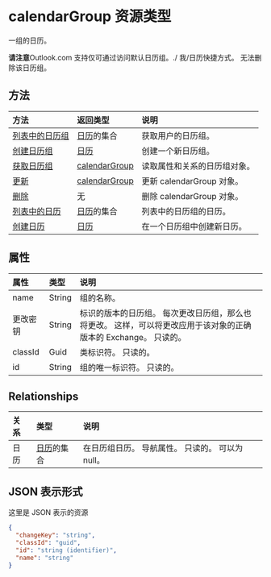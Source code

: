 # <a name="calendargroup-resource-type"></a>calendarGroup 资源类型

一组的日历。

**请注意**Outlook.com 支持仅可通过访问默认日历组。./ 我/日历快捷方式。 无法删除该日历组。

## <a name="methods"></a>方法

| 方法       | 返回类型  |说明|
|:---------------|:--------|:----------|
|[列表中的日历组](../api/user_list_calendargroups.md) |[日历](calendar.md)的集合| 获取用户的日历组。|
|[创建日历组](../api/user_post_calendargroups.md) |[日历](calendar.md)| 创建一个新日历组。|
|[获取日历组](../api/calendargroup_get.md) | [calendarGroup](calendargroup.md) |读取属性和关系的日历组对象。|
|[更新](../api/calendargroup_update.md) | [calendarGroup](calendargroup.md) |更新 calendarGroup 对象。 |
|[删除](../api/calendargroup_delete.md) | 无 |删除 calendarGroup 对象。 |
|[列表中的日历](../api/calendargroup_list_calendars.md) |[日历](calendar.md)的集合| 列表中的日历组的日历。|
|[创建日历](../api/calendargroup_post_calendars.md) |[日历](calendar.md)| 在一个日历组中创建新日历。|


## <a name="properties"></a>属性
| 属性     | 类型   |说明|
|:---------------|:--------|:----------|
|name|String|组的名称。|
|更改密钥|String|标识的版本的日历组。 每次更改日历组，那么也将更改。 这样，可以将更改应用于该对象的正确版本的 Exchange。 只读的。|
|classId|Guid|类标识符。 只读的。|
|id|String|组的唯一标识符。 只读的。|

## <a name="relationships"></a>Relationships
| 关系 | 类型   |说明|
|:---------------|:--------|:----------|
|日历|[日历](calendar.md)的集合|在日历组日历。 导航属性。 只读的。 可以为 null。|


## <a name="json-representation"></a>JSON 表示形式

这里是 JSON 表示的资源

<!-- {
  "blockType": "resource",
  "optionalProperties": [
    "calendars"
  ],
  "keyProperty": "id",
  "@odata.type": "microsoft.graph.calendarGroup"
}-->

```json
{
  "changeKey": "string",
  "classId": "guid",
  "id": "string (identifier)",
  "name": "string"
}

```


<!-- uuid: 8fcb5dbc-d5aa-4681-8e31-b001d5168d79
2015-10-25 14:57:30 UTC -->
<!-- {
  "type": "#page.annotation",
  "description": "calendarGroup resource",
  "keywords": "",
  "section": "documentation",
  "tocPath": ""
}-->
